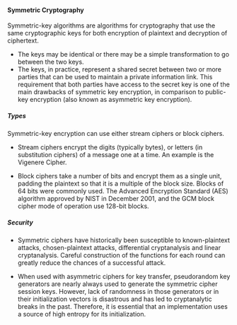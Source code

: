 #### Symmetric Cryptography

Symmetric-key algorithms are algorithms for cryptography that use the same
cryptographic keys for both encryption of plaintext and decryption of
ciphertext.

- The keys may be identical or there may be a simple transformation to
go between the two keys.
- The keys, in practice, represent a shared secret between two or more parties
that can be used to maintain a private information link. This requirement that
both parties have access to the secret key is one of the main drawbacks of
symmetric key encryption, in comparison to public-key encryption (also known as
asymmetric key encryption).

##### Types

Symmetric-key encryption can use either stream ciphers or block ciphers.

- Stream ciphers encrypt the digits (typically bytes), or letters (in substitution
ciphers) of a message one at a time. An example is the Vigenere Cipher.

- Block ciphers take a number of bits and encrypt them as a single unit, padding the
plaintext so that it is a multiple of the block size. Blocks of 64 bits were
commonly used. The Advanced Encryption Standard (AES) algorithm approved by NIST
in December 2001, and the GCM block cipher mode of operation use 128-bit blocks.

##### Security

- Symmetric ciphers have historically been susceptible to known-plaintext attacks,
chosen-plaintext attacks, differential cryptanalysis and linear cryptanalysis.
Careful construction of the functions for each round can greatly reduce the
chances of a successful attack.

- When used with asymmetric ciphers for key transfer, pseudorandom key generators
are nearly always used to generate the symmetric cipher session keys. However,
lack of randomness in those generators or in their initialization vectors is
disastrous and has led to cryptanalytic breaks in the past. Therefore, it is
essential that an implementation uses a source of high entropy for its
initialization.
